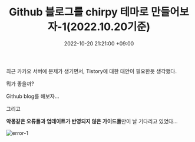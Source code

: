 ﻿---
title : Github 블로그를 chirpy 테마로 만들어보자-1(2022.10.20기준)
date : 2022-10-20 21:21:00 +09:00
categories : [IT개발, Github-Blog]
tags : [Githubblog, chirpy, ruby error, 깃헙 블로그 오류] 
---


최근 카카오 서버에 문제가 생기면서, Tistory에 대한 대안이 필요한듯 생각했다.


뭐가 좋을까?


Github blog를 해보자...


그리고

**악몽같은 오류들과 업데이트가 반영되지 않은 가이드들**만이 날 기다리고 있었다...



![error-1](https://user-images.githubusercontent.com/50907018/196947317-b60eabe6-87e9-4969-b469-43d07ef22ccf.jpg)




